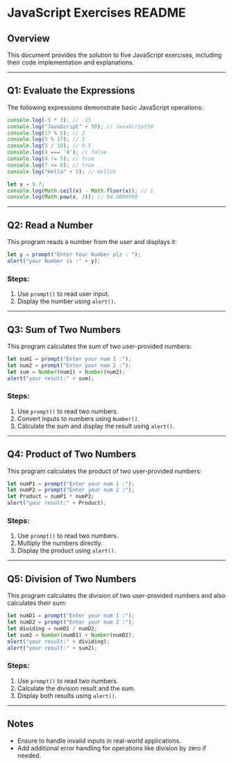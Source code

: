 # JavaScript Exercises README

## Overview
This document provides the solution to five JavaScript exercises, including their code implementation and explanations.

---

## Q1: Evaluate the Expressions
The following expressions demonstrate basic JavaScript operations:

```javascript
console.log(-5 * 3); // -15
console.log("JavaScript" + 50); // JavaScript50
console.log(17 % 5); // 2
console.log(5 % 17); // 5
console.log(5 / 10); // 0.5
console.log(4 === '4'); // false
console.log(4 != 5); // true
console.log(7 <= 8); // true
console.log("Hello" + 5); // Hello5

let x = 9.7;
console.log(Math.ceil(x) - Math.floor(x)); // 1
console.log(Math.pow(x, 2)); // 94.0899999
```

---

## Q2: Read a Number
This program reads a number from the user and displays it:

```javascript
let y = prompt("Enter Your Number plz : ");
alert("your Number is :" + y);
```

### Steps:
1. Use `prompt()` to read user input.
2. Display the number using `alert()`.

---

## Q3: Sum of Two Numbers
This program calculates the sum of two user-provided numbers:

```javascript
let num1 = prompt("Enter your num 1 :");
let num2 = prompt("Enter your num 2 :");
let sum = Number(num1) + Number(num2);
alert("your result:" + sum);
```

### Steps:
1. Use `prompt()` to read two numbers.
2. Convert inputs to numbers using `Number()`.
3. Calculate the sum and display the result using `alert()`.

---

## Q4: Product of Two Numbers
This program calculates the product of two user-provided numbers:

```javascript
let numP1 = prompt("Enter your num 1 :");
let numP2 = prompt("Enter your num 2 :");
let Product = numP1 * numP2;
alert("your result:" + Product);
```

### Steps:
1. Use `prompt()` to read two numbers.
2. Multiply the numbers directly.
3. Display the product using `alert()`.

---

## Q5: Division of Two Numbers
This program calculates the division of two user-provided numbers and also calculates their sum:

```javascript
let numD1 = prompt("Enter your num 1 :");
let numD2 = prompt("Enter your num 2 :");
let dividing = numD1 / numD2;
let sum2 = Number(numD1) + Number(numD2);
alert("your result:" + dividing);
alert("your result:" + sum2);
```

### Steps:
1. Use `prompt()` to read two numbers.
2. Calculate the division result and the sum.
3. Display both results using `alert()`.

---

## Notes
- Ensure to handle invalid inputs in real-world applications.
- Add additional error handling for operations like division by zero if needed.

